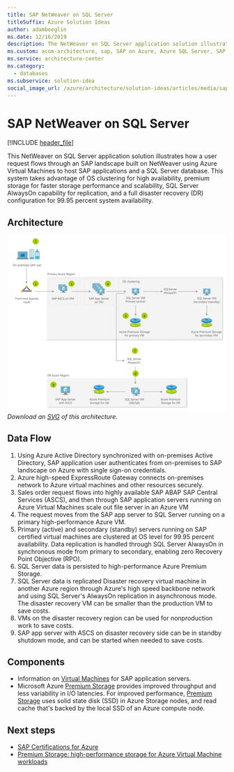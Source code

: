 ```yaml
---
title: SAP NetWeaver on SQL Server
titleSuffix: Azure Solution Ideas
author: adamboeglin
ms.date: 12/16/2019
description: The NetWeaver on SQL Server application solution illustrates how a user request flows through an SAP landscape built on NetWeaver by utilizing Azure Virtual Machines to host SAP applications and a SQL Server database.
ms.custom: acom-architecture, sap, SAP on Azure, Azure SQL Server, SAP NetWeaver, SQL Server, Azure Virtual Machine, interactive-diagram, 'https://azure.microsoft.com/solutions/architecture/sap-netweaver-on-sql-server/'
ms.service: architecture-center
ms.category:
  - databases
ms.subservice: solution-idea
social_image_url: /azure/architecture/solution-ideas/articles/media/sap-netweaver-on-sql-server.png
---
```


# SAP NetWeaver on SQL Server

[!INCLUDE [header_file](../../../includes/sol-idea-header.md)]

This NetWeaver on SQL Server application solution illustrates how a user request flows through an SAP landscape built on NetWeaver using Azure Virtual Machines to host SAP applications and a SQL Server database. This system takes advantage of OS clustering for high availability, premium storage for faster storage performance and scalability, SQL Server AlwaysOn capability for replication, and a full disaster recovery (DR) configuration for 99.95 percent system availability.

## Architecture

![Architecture diagram](../media/sap-netweaver-on-sql-server.png)
*Download an [SVG](../media/sap-netweaver-on-sql-server.svg) of this architecture.*

## Data Flow

1. Using Azure Active Directory synchronized with on-premises Active Directory, SAP application user authenticates from on-premises to SAP landscape on Azure with single sign-on credentials.
1. Azure high-speed ExpressRoute Gateway connects on-premises network to Azure virtual machines and other resources securely.
1. Sales order request flows into highly available SAP ABAP SAP Central Services (ASCS), and then through SAP application servers running on Azure Virtual Machines scale out file server in an Azure VM
1. The request moves from the SAP app server to SQL Server running on a primary high-performance Azure VM.
1. Primary (active) and secondary (standby) servers running on SAP certified virtual machines are clustered at OS level for 99.95 percent availability.  Data replication is handled through SQL Server AlwaysOn in synchronous mode from primary to secondary, enabling zero Recovery Point Objective (RPO).
1. SQL Server data is persisted to high-performance Azure Premium Storage.
1. SQL Server data is replicated Disaster recovery virtual machine in another Azure region through Azure's high speed backbone network and using SQL Server's AlwaysOn replication in asynchronous mode. The disaster recovery VM can be smaller than the production VM to save costs.
1. VMs on the disaster recovery region can be used for nonproduction work to save costs.
1. SAP app server with ASCS on disaster recovery side can be in standby shutdown mode, and can be started when needed to save costs.

## Components

* Information on [Virtual Machines](https://azure.microsoft.com/services/virtual-machines) for SAP application servers.
* Microsoft Azure [Premium Storage](https://azure.microsoft.com/services/storage/disks) provides improved throughput and less variability in I/O latencies. For improved performance, [Premium Storage](https://azure.microsoft.com/services/storage/disks) uses solid state disk (SSD) in Azure Storage nodes, and read cache that's backed by the local SSD of an Azure compute node.

## Next steps

* [SAP Certifications for Azure](https://docs.microsoft.com/azure/virtual-machines/workloads/sap/sap-certifications)
* [Premium Storage: high-performance storage for Azure Virtual Machine workloads](https://docs.microsoft.com/azure/storage/storage-premium-storage)
